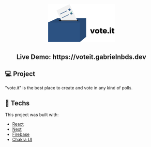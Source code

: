 <h1 align="center">
    <img alt="voteit logo" title="voteit logo" src=".github/logo.svg" width="220px" />
</h1>

<h2 align="center">Live Demo: https://voteit.gabrielnbds.dev </h2>

## 💻 Project

"vote.it" is the best place to create and vote in any kind of polls.

## 🚀 Techs

This project was built with:

- [React](https://reactjs.org)
- [Next](https://nextjs.org/)
- [Firebase](https://firebase.google.com/)
- [Chakra UI](https://chakra-ui.com/)

